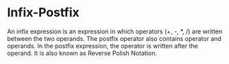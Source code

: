 # Infix-Postfix
An infix expression is an expression in which operators (+, -, *, /) are written between the two operands. The postfix operator also contains operator and operands. In the postfix expression, the operator is written after the operand. It is also known as Reverse Polish Notation. 
